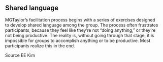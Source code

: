 ## Shared language

MGTaylor’s facilitation process begins with a series of exercises designed to develop shared language among the group. The process often frustrates participants, because they feel like they’re not “doing anything,” or they’re not being productive. The reality is, without going through that stage, it is impossible for groups to accomplish anything or to be productive. Most participants realize this in the end.

Source EE Kim
